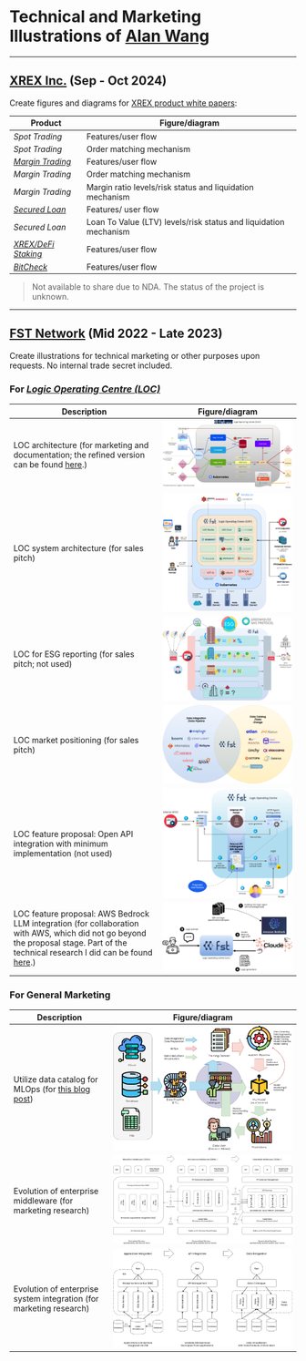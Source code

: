 # Technical and Marketing Illustrations of [Alan Wang](https://github.com/alankrantas)

---

## [XREX Inc.](https://xrex.io/) (Sep - Oct 2024)

Create figures and diagrams for [XREX product white papers](https://github.com/alankrantas/alankrantas/blob/main/works/projects.md#fintech-product-white-paper-copywriting):

| Product                                                                                   | Figure/diagram                                                   |
| ----------------------------------------------------------------------------------------- | ---------------------------------------------------------------- |
| _Spot Trading_                                                                            | Features/user flow                                               |
| _Spot Trading_                                                                            | Order matching mechanism                                         |
| [_Margin Trading_](https://support.xrex.io/en/collections/6032284-margin-trading)         | Features/user flow                                               |
| _Margin Trading_                                                                          | Order matching mechanism                                         |
| _Margin Trading_                                                                          | Margin ratio levels/risk status and liquidation mechanism        |
| [_Secured Loan_](https://support.xrex.io/en/articles/7322871-what-is-crypto-secured-loan) | Features/ user flow                                              |
| _Secured Loan_                                                                            | Loan To Value (LTV) levels/risk status and liquidation mechanism |
| [_XREX/DeFi Staking_](https://support.xrex.io/en/articles/6034478-what-is-staking)        | Features/user flow                                               |
| [_BitCheck_](https://support.xrex.io/en/collections/3064945-bitcheck)                     | Features/user flow                                               |

> Not available to share due to NDA. The status of the project is unknown.

---

## [FST Network](https://www.fst.network/) (Mid 2022 - Late 2023)

Create illustrations for technical marketing or other purposes upon requests. No internal trade secret included.

### For [_Logic Operating Centre (LOC)_](https://www.fst.network/logic-operation-centre)

| Description                                                                                                                                                                                                                                          | Figure/diagram                                                                                                       |
| ---------------------------------------------------------------------------------------------------------------------------------------------------------------------------------------------------------------------------------------------------- | -------------------------------------------------------------------------------------------------------------------- |
| LOC architecture (for marketing and documentation; the refined version can be found [here](https://loc-documentation.vercel.app/docs/system-faq/software-and-architecture).)                                                                         | ![LOC](https://github.com/alankrantas/alankrantas/blob/main/works/illustration/loc.png)                              |
| LOC system architecture (for sales pitch)                                                                                                                                                                                                            | ![LOC-system](https://github.com/alankrantas/alankrantas/blob/main/works/illustration/loc-system.png)                |
| LOC for ESG reporting (for sales pitch; not used)                                                                                                                                                                                                    | ![esg](https://github.com/alankrantas/alankrantas/blob/main/works/illustration/esg.png)                              |
| LOC market positioning (for sales pitch)                                                                                                                                                                                                             | ![LOC-position](https://github.com/alankrantas/alankrantas/blob/main/works/illustration/loc-marketing-position.png)  |
| LOC feature proposal: Open API integration with minimum implementation (not used)                                                                                                                                                                    | ![LOC-proposal](https://github.com/alankrantas/alankrantas/blob/main/works/illustration/loc-feature-proposal.png)    |
| LOC feature proposal: AWS Bedrock LLM integration (for collaboration with AWS, which did not go beyond the proposal stage. Part of the technical research I did can be found [here](https://github.com/alankrantas/aws-sdk-js-bedrock-llm-example).) | ![LOC-proposal-bedrock](https://github.com/alankrantas/alankrantas/blob/main/works/illustration/loc-aws-bedrock.png) |

### For General Marketing

| Description                                                                                          | Figure/diagram                                                                                                          |
| ---------------------------------------------------------------------------------------------------- | ----------------------------------------------------------------------------------------------------------------------- |
| Utilize data catalog for MLOps (for [this blog post](https://www.fst.network/post/machine-learning)) | ![mlops](https://github.com/alankrantas/alankrantas/blob/main/works/illustration/mlops.png)                             |
| Evolution of enterprise middleware (for marketing research)                                          | ![data-middleware](https://github.com/alankrantas/alankrantas/blob/main/works/illustration/middleware.png)              |
| Evolution of enterprise system integration (for marketing research)                                  | ![data-virtualization](https://github.com/alankrantas/alankrantas/blob/main/works/illustration/data-virtualization.png) |
